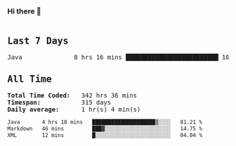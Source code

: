 ### Hi there 👋

<!--WakaTime-Start-->
<pre><h2>Last 7 Days</h2>Java              8 hrs 16 mins █████████████████████████ 100.00 %</br><h2>All Time</h2><strong>Total Time Coded:   </strong>342 hrs 36 mins</br><strong>Timespan:           </strong>315 days</br><strong>Daily average:      </strong>1 hr(s) 4 min(s)</pre>
<!--WakaTime-End-->

<!--START_SECTION:waka-->

```txt
Java       4 hrs 18 mins   ████████████████████▒░░░░   81.21 %
Markdown   46 mins         ███▓░░░░░░░░░░░░░░░░░░░░░   14.75 %
XML        12 mins         █░░░░░░░░░░░░░░░░░░░░░░░░   04.04 %
```

<!--END_SECTION:waka-->

 <!-- waka-box start -->
 <!-- waka-box end -->
